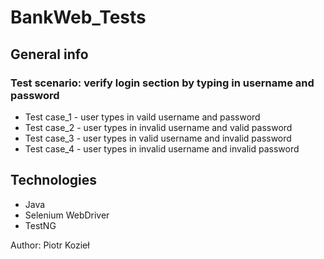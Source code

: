 # BankWeb_Tests

## General info

### Test scenario: verify login section by typing in username and password
* Test case_1 - user types in vaild username and password
* Test case_2 - user types in invalid username and valid password
* Test case_3 - user types in valid username and invalid password
* Test case_4 - user types in invalid username and invalid password

## Technologies
* Java
* Selenium WebDriver
* TestNG

Author: Piotr Kozieł

